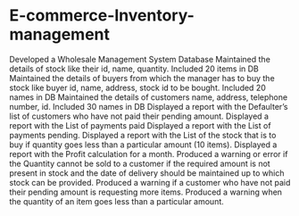 # E-commerce-Inventory-management
Developed a Wholesale Management System Database
Maintained the details of stock like their id, name, quantity. Included 20 items in DB
Maintained the details of buyers from which the manager has to buy the stock like buyer id, name, address, stock id to be bought. Included 20 names in DB
Maintained the details of customers name, address, telephone number, id. Included 30 names in DB
Displayed a report with the Defaulter’s list of customers who have not paid their pending amount.
Displayed a report with the List of payments paid
Displayed a report with the List of payments pending.
Displayed a report with the List of the stock that is to buy if quantity goes less than a particular amount (10 items).
Displayed a report with the Profit calculation for a month.
Produced a warning or error if the Quantity cannot be sold to a customer if the required amount is not present in stock and the date of delivery should be maintained up to which stock can be provided.
Produced a warning if a customer who have not paid their pending amount is requesting more items.
Produced a warning when the quantity of an item goes less than a particular amount.
